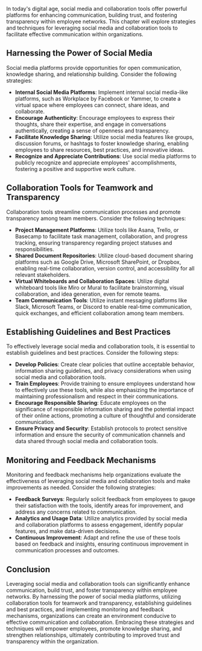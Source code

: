 
In today's digital age, social media and collaboration tools offer powerful platforms for enhancing communication, building trust, and fostering transparency within employee networks. This chapter will explore strategies and techniques for leveraging social media and collaboration tools to facilitate effective communication within organizations.

**Harnessing the Power of Social Media**
----------------------------------------

Social media platforms provide opportunities for open communication, knowledge sharing, and relationship building. Consider the following strategies:

* **Internal Social Media Platforms**: Implement internal social media-like platforms, such as Workplace by Facebook or Yammer, to create a virtual space where employees can connect, share ideas, and collaborate.
* **Encourage Authenticity**: Encourage employees to express their thoughts, share their expertise, and engage in conversations authentically, creating a sense of openness and transparency.
* **Facilitate Knowledge Sharing**: Utilize social media features like groups, discussion forums, or hashtags to foster knowledge sharing, enabling employees to share resources, best practices, and innovative ideas.
* **Recognize and Appreciate Contributions**: Use social media platforms to publicly recognize and appreciate employees' accomplishments, fostering a positive and supportive work culture.

**Collaboration Tools for Teamwork and Transparency**
-----------------------------------------------------

Collaboration tools streamline communication processes and promote transparency among team members. Consider the following techniques:

* **Project Management Platforms**: Utilize tools like Asana, Trello, or Basecamp to facilitate task management, collaboration, and progress tracking, ensuring transparency regarding project statuses and responsibilities.
* **Shared Document Repositories**: Utilize cloud-based document sharing platforms such as Google Drive, Microsoft SharePoint, or Dropbox, enabling real-time collaboration, version control, and accessibility for all relevant stakeholders.
* **Virtual Whiteboards and Collaboration Spaces**: Utilize digital whiteboard tools like Miro or Mural to facilitate brainstorming, visual collaboration, and idea generation, even for remote teams.
* **Team Communication Tools**: Utilize instant messaging platforms like Slack, Microsoft Teams, or Discord to enable real-time communication, quick exchanges, and efficient collaboration among team members.

**Establishing Guidelines and Best Practices**
----------------------------------------------

To effectively leverage social media and collaboration tools, it is essential to establish guidelines and best practices. Consider the following steps:

* **Develop Policies**: Create clear policies that outline acceptable behavior, information sharing guidelines, and privacy considerations when using social media and collaboration tools.
* **Train Employees**: Provide training to ensure employees understand how to effectively use these tools, while also emphasizing the importance of maintaining professionalism and respect in their communications.
* **Encourage Responsible Sharing**: Educate employees on the significance of responsible information sharing and the potential impact of their online actions, promoting a culture of thoughtful and considerate communication.
* **Ensure Privacy and Security**: Establish protocols to protect sensitive information and ensure the security of communication channels and data shared through social media and collaboration tools.

**Monitoring and Feedback Mechanisms**
--------------------------------------

Monitoring and feedback mechanisms help organizations evaluate the effectiveness of leveraging social media and collaboration tools and make improvements as needed. Consider the following strategies:

* **Feedback Surveys**: Regularly solicit feedback from employees to gauge their satisfaction with the tools, identify areas for improvement, and address any concerns related to communication.
* **Analytics and Usage Data**: Utilize analytics provided by social media and collaboration platforms to assess engagement, identify popular features, and make data-driven decisions.
* **Continuous Improvement**: Adapt and refine the use of these tools based on feedback and insights, ensuring continuous improvement in communication processes and outcomes.

Conclusion
----------

Leveraging social media and collaboration tools can significantly enhance communication, build trust, and foster transparency within employee networks. By harnessing the power of social media platforms, utilizing collaboration tools for teamwork and transparency, establishing guidelines and best practices, and implementing monitoring and feedback mechanisms, organizations can create an environment conducive to effective communication and collaboration. Embracing these strategies and techniques will empower employees, promote knowledge sharing, and strengthen relationships, ultimately contributing to improved trust and transparency within the organization.
